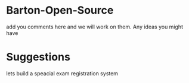 # Barton-Open-Source

add you comments here and we will work on them.
Any ideas you might have
# Suggestions

lets build a speacial exam registration system
